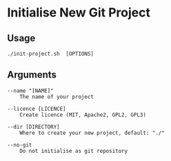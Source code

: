 # Initialise New Git Project

## Usage

```
./init-project.sh  [OPTIONS]
```

## Arguments

```
--name "[NAME]"
    The name of your project
    
--licence [LICENCE]
    Create licence (MIT, Apache2, GPL2, GPL3)
  
--dir [DIRECTORY]
    Where to create your new project, default: "./"
  
--no-git
    Do not initialise as git repository
```
